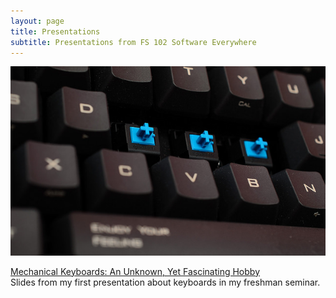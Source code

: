 ```yaml
---
layout: page
title: Presentations
subtitle: Presentations from FS 102 Software Everywhere
---
```


![Keyboard](/img/mech_kb_med.jpg)

[Mechanical Keyboards: An Unknown, Yet Fascinating Hobby](https://cdn.rawgit.com/burrowss/mech-kb-presentation/a2f50636/mech_kb_presentation.html)  
Slides from my first presentation about keyboards in my freshman seminar.
